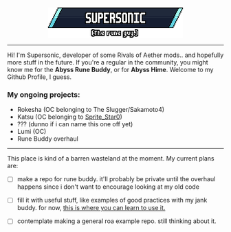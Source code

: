 <p align="center"> 
    <img src="img/readmeheader.png"></img>
</p>

---
Hi! I'm Supersonic, developer of some Rivals of Aether mods.. and hopefully more stuff in the future. If you're a regular in the community, you might know me for the **Abyss Rune Buddy**, or for **Abyss Hime**. Welcome to my Github Profile, I guess.


### My ongoing projects:
- Rokesha (OC belonging to The Slugger/Sakamoto4)
- Katsu (OC belonging to [Sprite_Star0](https://twitter.com/Sprite_Star0))
- ??? (dunno if i can name this one off yet)
- Lumi (OC)
- Rune Buddy overhaul

---

This place is kind of a barren wasteland at the moment. My current plans are:

- [ ] make a repo for rune buddy. it'll probably be private until the overhaul happens since i don't want to encourage looking at my old code
- [ ] fill it with useful stuff, like examples of good practices with my jank buddy. for now, [this is where you can learn to use it.](https://steamcommunity.com/sharedfiles/filedetails/?id=1949379063)
- [ ] contemplate making a general roa example repo. still thinking about it.


<!--
**SupersonicNK/SupersonicNK** is a ✨ _special_ ✨ repository because its `README.md` (this file) appears on your GitHub profile.

Here are some ideas to get you started:

- 🔭 I’m currently working on ...
- 🌱 I’m currently learning ...
- 👯 I’m looking to collaborate on ...
- 🤔 I’m looking for help with ...
- 💬 Ask me about ...
- 📫 How to reach me: ...
- 😄 Pronouns: ...
- ⚡ Fun fact: ...
-->
